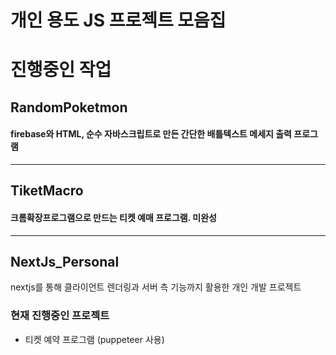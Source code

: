 개인 용도 JS 프로젝트 모음집
===
# 진행중인 작업
## RandomPoketmon
#### firebase와 HTML, 순수 자바스크립트로 만든 간단한 배틀텍스트 메세지 출력 프로그램
---
## TiketMacro
#### 크롬확장프로그램으로 만드는 티켓 예매 프로그램. 미완성
---
## NextJs_Personal
nextjs를 통해 클라이언트 렌더링과 서버 측 기능까지 활용한 개인 개발 프로젝트
### 현재 진행중인 프로젝트
- 티켓 예약 프로그램 (puppeteer 사용)